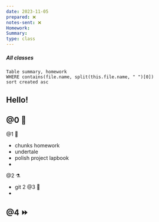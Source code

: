 ```yaml
---
date: 2023-11-05
prepared: ❌
notes-sent: ❌
Homework: 
Summary: 
type: class
---
```

 
##### All classes
```dataview
Table summary, homework 
WHERE contains(file.name, split(this.file.name, " ")[0])
sort created asc
```
Hello!
---

@0 🚧
- 
@1 🥱
- chunks homework
- undertale
- polish project lapbook
- 
@2 ⚗
- git 2
@3 🎉
- 
@4 ⏩
- 
